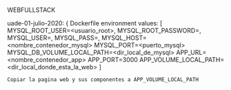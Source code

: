 
WEBFULLSTACK

uade-01-julio-2020: 
	{
		Dockerfile environment values: 
			[ 	MYSQL_ROOT_USER=<usuario_root>,
				MYSQL_ROOT_PASSWORD=<password>,
				MYSQL_USER=<usuario>,
				MYSQL_PASS=<password>,
				MYSQL_HOST=<nombre_contenedor_mysql>
				MYSQL_PORT=<puerto_mysql>
				MYSQL_DB_VOLUME_LOCAL_PATH=<dir_local_de_mysql>
				APP_URL=<nombre_contenedor_app>
				APP_PORT=3000
				APP_VOLUME_LOCAL_PATH=<dir_local_donde_esta_la_web>
			]

	Copiar la pagina web y sus componentes a APP_VOLUME_LOCAL_PATH
